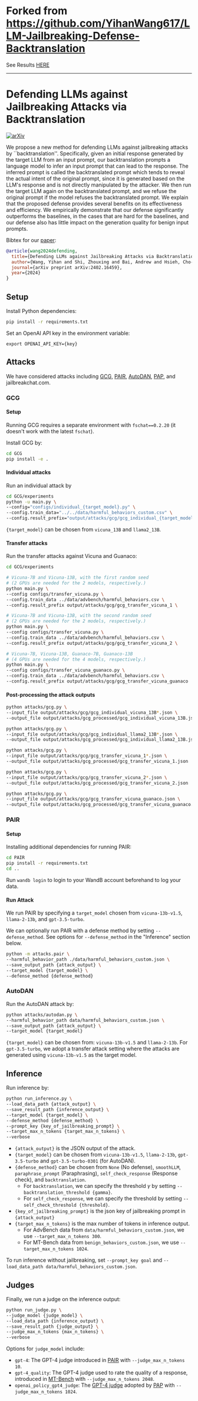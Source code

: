 # Forked from <https://github.com/YihanWang617/LLM-Jailbreaking-Defense-Backtranslation>

See Results [HERE](./Results/)

---

Defending LLMs against Jailbreaking Attacks via Backtranslation
==============

[![arXiv](https://img.shields.io/badge/arXiv-2402.16459-b31b1b.svg)](https://arxiv.org/abs/2402.16459)

We propose a new method for defending LLMs against jailbreaking attacks by ``backtranslation''. Specifically, given an initial response generated by the target LLM from an input prompt, our backtranslation prompts a language model to infer an input prompt that can lead to the response. The inferred prompt is called the backtranslated prompt which tends to reveal the actual intent of the original prompt, since it is generated based on the LLM's response and is not directly manipulated by the attacker. We then run the target LLM again on the backtranslated prompt, and we refuse the original prompt if the model refuses the backtranslated prompt. We explain that the proposed defense provides several benefits on its effectiveness and efficiency. We empirically demonstrate that our defense significantly outperforms the baselines, in the cases that are hard for the baselines, and our defense also has little impact on the generation quality for benign input prompts.

Bibtex for our [paper](https://arxiv.org/abs/2402.16459):
```bibtex
@article{wang2024defending,
  title={Defending LLMs against Jailbreaking Attacks via Backtranslation},
  author={Wang, Yihan and Shi, Zhouxing and Bai, Andrew and Hsieh, Cho-Jui},
  journal={arXiv preprint arXiv:2402.16459},
  year={2024}
}
```

## Setup

Install Python dependencies:
```bash
pip install -r requirements.txt
```

Set an OpenAI API key in the environment variable:
```
export OPENAI_API_KEY={key}
```

## Attacks

We have considered attacks including
[GCG](https://github.com/llm-attacks/llm-attacks),
[PAIR](https://github.com/patrickrchao/JailbreakingLLMs),
[AutoDAN](https://github.com/SheltonLiu-N/AutoDAN),
[PAP](https://github.com/CHATS-lab/persuasive_jailbreaker),
and jailbreakchat.com.

### GCG

#### Setup

Running GCG requires a separate environment with `fschat==0.2.20`
(it doesn't work with the latest `fschat`).

Install GCG by:
```bash
cd GCG
pip install -e .
```

#### Individual attacks

Run an individual attack by
```bash
cd GCG/experiments
python -u main.py \
--config="configs/individual_{target_model}.py" \
--config.train_data="../../data/harmful_behaviors_custom.csv" \
--config.result_prefix="output/attacks/gcg/gcg_individual_{target_model}"
```

`{target_model}` can be chosen from `vicuna_13B` and `llama2_13B`.

#### Transfer attacks

Run the transfer attacks against Vicuna and Guanaco:
```bash
cd GCG/experiments

# Vicuna-7B and Vicuna-13B, with the first random seed
# (2 GPUs are needed for the 2 models, respectively.)
python main.py \
--config configs/transfer_vicuna.py \
--config.train_data ../data/advbench/harmful_behaviors.csv \
--config.result_prefix output/attacks/gcg/gcg_transfer_vicuna_1 \

# Vicuna-7B and Vicuna-13B, with the second random seed
# (2 GPUs are needed for the 2 models, respectively.)
python main.py \
--config configs/transfer_vicuna.py \
--config.train_data ../data/advbench/harmful_behaviors.csv \
--config.result_prefix output/attacks/gcg/gcg_transfer_vicuna_2 \

# Vicuna-7B, Vicuna-13B, Guanaco-7B, Guanaco-13B
# (4 GPUs are needed for the 4 models, respectively.)
python main.py \
--config configs/transfer_vicuna_guanaco.py \
--config.train_data ../data/advbench/harmful_behaviors.csv \
--config.result_prefix output/attacks/gcg/gcg_transfer_vicuna_guanaco
```

#### Post-processing the attack outputs

```bash
python attacks/gcg.py \
--input_file output/attacks/gcg/gcg_individual_vicuna_13B*.json \
--output_file output/attacks/gcg_processed/gcg_individual_vicuna_13B.json

python attacks/gcg.py \
--input_file output/attacks/gcg/gcg_individual_llama2_13B*.json \
--output_file output/attacks/gcg_processed/gcg_individual_llama2_13B.json

python attacks/gcg.py \
--input_file output/attacks/gcg/gcg_transfer_vicuna_1*.json \
--output_file output/attacks/gcg_processed/gcg_transfer_vicuna_1.json

python attacks/gcg.py \
--input_file output/attacks/gcg/gcg_transfer_vicuna_2*.json \
--output_file output/attacks/gcg_processed/gcg_transfer_vicuna_2.json

python attacks/gcg.py \
--input_file output/attacks/gcg/gcg_transfer_vicuna_guanaco.json \
--output_file output/attacks/gcg_processed/gcg_transfer_vicuna_guanaco.json
```

### PAIR

#### Setup

Installing additional dependencies for running PAIR:
```bash
cd PAIR
pip install -r requirements.txt
cd ..
```
Run `wandb login` to login to your WandB account beforehand to log your data.

#### Run Attack

We run PAIR by specifying a `target_model` chosen from
`vicuna-13b-v1.5`, `llama-2-13b`, and `gpt-3.5-turbo`.

We can optionally run PAIR with a defense method by setting `--defense_method`.
See options for `--defense_method` in the "Inference" section below.

```bash
python -m attacks.pair \
--harmful_behavior_path ./data/harmful_behaviors_custom.json \
--save_output_path {attack_output} \
--target_model {target_model} \
--defense_method {defense_method}
```

### AutoDAN

Run the AutoDAN attack by:

```bash
python attacks/autodan.py \
--harmful_behavior_path data/harmful_behaviors_custom.json \
--save_output_path {attack_output} \
--target_model {target_model}
```

`{target_model}` can be chosen from: `vicuna-13b-v1.5` and `llama-2-13b`.
For `gpt-3.5-turbo`, we adopt a transfer attack setting where the attacks
are generated using `vicuna-13b-v1.5` as the target model.

## Inference

Run inference by:
```bash
python run_inference.py \
--load_data_path {attack_output} \
--save_result_path {inference_output} \
--target_model {target_model} \
--defense_method {defense_method} \
--prompt_key {key_of_jailbreaking_prompt} \
--target_max_n_tokens {target_max_n_tokens} \
--verbose
```

* `{attack_output}` is the JSON output of the attack.
* `{target_model}` can be chosen from
`vicuna-13b-v1.5`, `llama-2-13b`, `gpt-3.5-turbo` and `gpt-3.5-turbo-0301` (for AutoDAN).
* `{defense_method}` can be chosen from
`None` (No defense), `smoothLLM`, `paraphrase_prompt` (Paraphrasing),
`self_check_response` (Response check), and `backtranslation`.
  * For `backtranslation`, we can specify the threshold $\gamma$ by setting `--backtranslation_threshold {gamma}`.
  * For `self_check_response`, we can specify the threshold by setting `--self_check_threshold {threshold}`.
* `{key_of_jailbreaking_prompt}` is the json key of jailbreaking prompt in `{attack_output}`
* `{target_max_n_tokens}` is the max number of tokens in inference output.
  * For AdvBench data from `data/harmful_behaviors_custom.json`, we use `--target_max_n_tokens 300`.
  * For MT-Bench data from `benign_behaviors_custom.json`, we use `--target_max_n_tokens 1024`.

To run inference without jailbreaking, set `--prompt_key goal` and `--load_data_path data/harmful_behaviors_custom.json`.

## Judges

Finally, we run a judge on the inference output:

```bash
python run_judge.py \
--judge_model {judge_model} \
--load_data_path {inference_output} \
--save_result_path {judge_output} \
--judge_max_n_tokens {max_n_tokens} \
--verbose
```

Options for `judge_model` include:
* `gpt-4`: The GPT-4 judge introduced in [PAIR](https://github.com/patrickrchao/JailbreakingLLMs/blob/main/judges.py) with `--judge_max_n_tokens 10`.
* `gpt-4_quality`: The GPT-4 judge used to rate the quality of a response, introduced in [MT-Bench](https://github.com/lm-sys/FastChat/tree/main/fastchat/llm_judge) with `--judge_max_n_tokens 2048`.
* `openai_policy_gpt4_judge`: The [GPT-4 judge](https://github.com/LLM-Tuning-Safety/LLMs-Finetuning-Safety/blob/main/gpt-3.5/eval_utils/openai_policy_gpt4_judge.py) adopted by [PAP](https://github.com/CHATS-lab/persuasive_jailbreaker) with `--judge_max_n_tokens 1024`.
